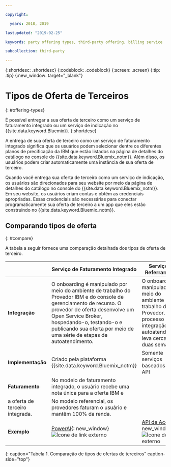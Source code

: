 ```yaml
---

copyright:

  years: 2018, 2019

lastupdated: "2019-02-25"

keywords: party offering types, third-party offering, billing service

subcollection: third-party

---
```


{:shortdesc: .shortdesc}
{:codeblock: .codeblock}
{:screen: .screen}
{:tip: .tip}
{:new_window: target="_blank"}

# Tipos de Oferta de Terceiros
{: #offering-types}

É possível entregar a sua oferta de terceiro como um serviço de faturamento integrado ou um serviço de indicação no {{site.data.keyword.Bluemix}}.
{:shortdesc}

A entrega de sua oferta de terceiro como um serviço de faturamento integrado significa que os usuários podem selecionar dentre os diferentes planos de precificação da IBM que estão listados na página de detalhes do catálogo no console do {{site.data.keyword.Bluemix_notm}}. Além disso, os usuários podem criar automaticamente uma instância de sua oferta de terceiro.

Quando você entrega sua oferta de terceiro como um serviço de indicação, os usuários são direcionados para seu website por meio da página de detalhes do catálogo no console do {{site.data.keyword.Bluemix_notm}}. Em seu website, os usuários criam contas e obtêm as credenciais apropriadas. Essas credenciais são necessárias para conectar programaticamente sua oferta de terceiro a um app que eles estão construindo no {{site.data.keyword.Bluemix_notm}}.

## Comparando tipos de oferta
{: #compare}

A tabela a seguir fornece uma comparação detalhada dos tipos de oferta de terceiro.

|  | Serviço de Faturamento Integrado  | Serviço de Referramento |
|---|---|---|
| **Integração** | O onboarding é manipulado por meio do ambiente de trabalho do Provedor IBM e do console de gerenciamento de recurso. O provedor de oferta desenvolve um Open Service Broker, hospedando-o, testando-o e publicando sua oferta por meio de uma série de etapas de autoatendimento. | O onboarding é manipulado por meio do ambiente de trabalho do Provedor. O processo de integração de autoatendimento leva cerca de duas semanas. |
| **Implementação** | Criado pela plataforma {{site.data.keyword.Bluemix_notm}} | Somente serviços baseados em API |
| **Faturamento**  |  No modelo de faturamento integrado, o usuário recebe uma nota única para a oferta IBM e
a oferta de terceiro integrada. | No modelo referencial, os provedores faturam o usuário e mantêm 100% da renda.  |
| **Exemplo** | [PowerAI](https://{DomainName}/catalog/services/powerai){: new_window} ![Ícone de link externo](../icons/launch-glyph.svg "Ícone de link externo") | [API de Accern](https://{DomainName}/catalog/services/accern-api){: new_window} ![Ícone de link externo](../icons/launch-glyph.svg "Ícone de link externo") |
{: caption="Tabela 1. Comparação de tipos de ofertas de terceiros" caption-side="top"}

